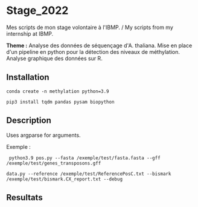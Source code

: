 # Stage_2022

Mes scripts de mon stage volontaire à l'IBMP. / My scripts from my internship at IBMP.

**Theme :** Analyse des données de séquençage d'A. thaliana. Mise en place d'un pipeline en python pour la détection des niveaux de méthylation. Analyse graphique des données sur R.


## Installation

```conda create -n methylation python=3.9```

```pip3 install tqdm pandas pysam biopython```


## Description

Uses argparse for arguments.

Exemple :

```  python3.9 pos.py --fasta /exemple/test/fasta.fasta --gff /exemple/test/genes_transposons.gff ```

``` data.py --reference /exemple/test/ReferencePosC.txt --bismark /exemple/test/bismark.CX_report.txt --debug ```





## Resultats
